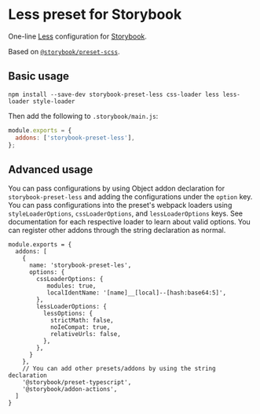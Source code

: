 # Less preset for Storybook

One-line [Less](http://lesscss.org) configuration for [Storybook](https://storybook.js.org).

Based on [`@storybook/preset-scss`](https://github.com/storybookjs/presets/tree/master/packages/preset-scss).

## Basic usage

```
npm install --save-dev storybook-preset-less css-loader less less-loader style-loader
```

Then add the following to `.storybook/main.js`:

```js
module.exports = {
  addons: ['storybook-preset-less'],
};
```

## Advanced usage

You can pass configurations by using Object addon declaration for `storybook-preset-less` and adding the configurations under the `option` key. You can pass configurations into the preset's webpack loaders using `styleLoaderOptions`, `cssLoaderOptions`, and `lessLoaderOptions` keys. See documentation for each respective loader to learn about valid options. You can register other addons through the string declaration as normal.

```
module.exports = {
  addons: [
    {
      name: 'storybook-preset-les',
      options: {
        cssLoaderOptions: {
           modules: true,
           localIdentName: '[name]__[local]--[hash:base64:5]',
        },
		lessLoaderOptions: {
          lessOptions: {
            strictMath: false,
            noIeCompat: true,
            relativeUrls: false,
          },
        },
      }
    },
    // You can add other presets/addons by using the string declaration
    '@storybook/preset-typescript',
    '@storybook/addon-actions',
  ]
}
```
